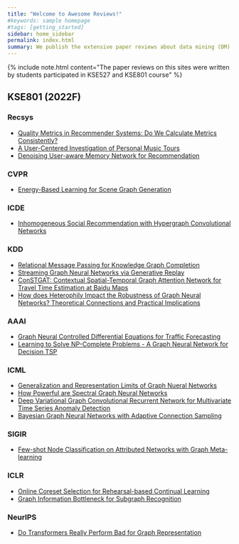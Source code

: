 ```yaml
---
title: "Welcome to Awesome Reviews!"
#keywords: sample homepage
#tags: [getting_started]
sidebar: home_sidebar
permalink: index.html
summary: We publish the extensive paper reviews about data mining (DM) and artificial intelligence (AI) to provide high quality reviews for deep-learning beginners.
---
```


{% include note.html content="The paper reviews on this sites were written by students participated in KSE527 and KSE801 course" %}

## KSE801 (2022F)

### Recsys
- [Quality Metrics in Recommender Systems: Do We Calculate Metrics Consistently?](/_posts/KSE801/2022-09-28-Quality_Metrics_in_Recommender_Systems_Do_We_Calculate_Metrics_Consistently.md.md)   
- [A User-Centered Investigation of Personal Music Tours](/_posts/KSE801/2022-09-28-A_User_Centered_Investigation_of_Personal_Music_Tours.md)
- [Denoising User-aware Memory Network for Recommendation](/_posts/KSE801/2022-09-28-Denoising_User_aware_Memory_Network_for_Recommendation.md)

### CVPR

- [Energy-Based Learning for Scene Graph Generation](/_posts/KSE801/2022-09-28-Energy_Based_Learning_for_Scene_Graph_Generation.md)

### ICDE

- [Inhomogeneous Social Recommendation with Hypergraph Convolutional Networks](/_posts/KSE801/2022-09-28-Inhomogeneous_Social_Recommendation_with_Hypergraph_Convolutional_Networks.md)

### KDD

- [Relational Message Passing for Knowledge Graph Completion](/_posts/KSE801/2022-09-28-Relational_Message_Passing_for_Knowledge_Graph_Completion.md)
- [Streaming Graph Neural Networks via Generative Replay](/_posts/KSE801/2022-09-28-Streaming_Graph_Neural_Networks_via_Generative_Replay.md)
- [ConSTGAT: Contextual Spatial-Temporal Graph Attention Network for Travel Time Estimation at Baidu Maps](/_posts/KSE801/2022-09-28-Streaming_Graph_Neural_Networks_via_Generative_Replay.md)
- [How does Heterophily Impact the Robustness of Graph Neural Networks? Theoretical Connections and Practical Implications](/_posts/KSE801/2022-09-28-How_does_Heterophily_Impact_the_Robustness_of_Graph_Neural_Networks_Theoretical_Connections_and_Practical_Implications.md)

### AAAI

- [Graph Neural Controlled Differential Equations for Traffic Forecasting](/_posts/KSE801/2022-09-28-Graph_Neural_Controlled_Differential_Equations_for_Traffic_Forecasting.md)
- [Learning to Solve NP-Complete Problems - A Graph Neural Network for Decision TSP](/_posts/KSE801/2022-09-28-Learning_to_Solve_NP_Complete_Problems_A_Graph_Neural_Network_for_Decision_TSP.md)
 
### ICML

- [Generalization and Representation Limits of Graph Nueral Networks](/_posts/KSE801/2022-09-28-Generalization_and_Representation_Limits_of_Graph_Nueral_Networks.md)
- [How Powerful are Spectral Graph Neural Networks](/_posts/KSE801/2022-09-28-How_Powerful_are_Spectral_Graph_Neural_Networks.md)
- [Deep Variational Graph Convolutional Recurrent Network for Multivariate Time Series Anomaly Detection](/_posts/KSE801/2022-09-28-Deep_Variational_Graph_Convolutional_Recurrent_Network_for_Multivariate_Time_Series_Anomaly_Detection.html.md)
- [Bayesian Graph Neural Networks with Adaptive Connection Sampling](/_posts/KSE801/2022-09-28-Bayesian_Graph_Neural_Networks_with_Adaptive_Connection_Sampling.md)

### SIGIR 

- [Few-shot Node Classification on Attributed Networks with Graph Meta-learning](/_posts/KSE801/2022-09-28-Few_shot_Node_Classification_on_Attributed_Networks_with_Graph_Meta_learning.md)​

### ICLR

- [Online Coreset Selection for Rehearsal-based Continual Learning](/_posts/KSE801/2022-09-28-Online_Coreset_Selection_for_Rehearsal_based_Continual_Learning.md)
- [Graph Information Bottleneck for Subgraph Recognition](/_posts/KSE801/2022-09-28-Graph_Information_Bottleneck_for_Subgraph_Recognition.md)

### NeurlPS

- [Do Transformers Really Perform Bad for Graph Representation](/_posts/KSE801/2022-09-28-Do_Transformers_Really_Perform_Bad_for_Graph_Representation.md)